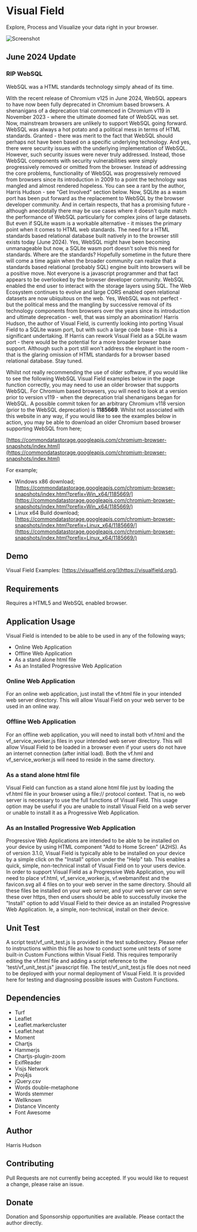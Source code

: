# Visual Field
Explore, Process and Visualize your data right in your browser.

![Screenshot](https://harrishudson.com/github/vf_snapshot1.png)

## June 2024 Update

### RIP WebSQL

WebSQL was a HTML standards technology simply ahead of its time.

With the recent release of Chromium v125 in June 2024, WebSQL appears to have now been fully deprecated in Chromium based browsers.  A shenanigans of a deprecation trial commenced in Chromium v119 in November 2023 - where the ultimate doomed fate of WebSQL was set.  Now, mainstream browsers are unlikely to support WebSQL going forward.  WebSQL was always a hot potato and a political mess in terms of HTML standards.  Granted - there was merit to the fact that WebSQL should perhaps not have been based on a specific underlying technology.  And yes, there were security issues with the underlying implementation of WebSQL.  However, such security issues were never truly addressed.  Instead, those WebSQL components with security vulnerabilities were simply progressively removed or omitted from the browser.  Instead of addressing the core problems, functionality of WebSQL was progressively removed from browsers since its introduction in 2009 to a point the technology was mangled and almost rendered hopeless.  You can see a rant by the author, Harris Hudson - see "Get Involved" section below.  Now, SQLite as a wasm port has been put forward as the replacement to WebSQL by the browser developer community.  And in certain respects, that has a promising future - although anecdotally there may be use cases where it doesn't quite match the performance of WebSQL particularly for complex joins of large datasets.  But even if SQLite wasm is a workable alternative - it misses the primary point when it comes to HTML web standards.  The need for a HTML standards based relational database built natively in to the browser still exists today (June 2024).  Yes, WebSQL might have been becoming unmanageable but now, a SQLite wasm port doesn't solve this need for standards.  Where are the standards?  Hopefully sometime in the future there will come a time again when the broader community can realize that a standards based relational (probably SQL) engine built into browsers will be a positive move.  Not everyone is a javascript programmer and that fact appears to be overlooked by the browser developer community.  WebSQL enabled the end user to interact with the storage layers using SQL.  The Web Ecosystem continues to evolve and large CORS enabled open relational datasets are now ubiquitous on the web.  Yes, WebSQL was not perfect - but the political mess and the mangling by successive removal of its technology components from browsers over the years since its introduction and ultimate deprecation - well, that was simply an abomination!  Harris Hudson, the author of Visual Field, is currently looking into porting Visual Field to a SQLite wasm port, but with such a large code base - this is a significant undertaking.  If Harris can rework Visual Field as a SQLite wasm port - there would be the potential for a more broader browser base support.  Although such a port still won't address the elephant in the room - that is the glaring omission of HTML standards for a browser based relational database.  Stay tuned.

Whilst not really recommending the use of older software, if you would like to see the following WebSQL Visual Field examples below in the page function correctly, you may need to use an older browser that supports WebSQL.  For Chromium based browsers, you will need to look at a version prior to version v119 - when the deprecation trial shenanigans began for WebSQL.  A possible commit token for an arbitrary Chromium v118 version (prior to the WebSQL deprecation) is **1185669**.  Whilst not associated with this website in any way, if you would like to see the examples below in action, you may be able to download an older Chromium based browser supporting WebSQL from here; 

[https://commondatastorage.googleapis.com/chromium-browser-snapshots/index.html](https://commondatastorage.googleapis.com/chromium-browser-snapshots/index.html)

For example;
- Windows x86 download; [https://commondatastorage.googleapis.com/chromium-browser-snapshots/index.html?prefix=Win_x64/1185669/](https://commondatastorage.googleapis.com/chromium-browser-snapshots/index.html?prefix=Win_x64/1185669/)
- Linux x64 Build download; [https://commondatastorage.googleapis.com/chromium-browser-snapshots/index.html?prefix=Linux_x64/1185669/](https://commondatastorage.googleapis.com/chromium-browser-snapshots/index.html?prefix=Linux_x64/1185669/)


## Demo
Visual Field Examples: [https://visualfield.org/](https://visualfield.org/).

## Requirements
Requires a HTML5 and WebSQL enabled browser.

## Application Usage
Visual Field is intended to be able to be used in any of the following ways;

- Online Web Application
- Offline Web Application
- As a stand alone html file
- As an Installed Progressive Web Application

### Online Web Application
For an online web application, just install the vf.html file in your 
intended web server directory.  This will allow Visual Field on your 
web server to be used in an online way.

### Offline Web Application
For an offline web application, you will need to install both 
vf.html and the vf_service_worker.js files in your intended web 
server directory.  This will allow Visual Field to be loaded in a 
browser even if your users do not have an internet connection 
(after initial load).  Both the vf.hml and vf_service_worker.js 
will need to reside in the same directory.

### As a stand alone html file
Visual Field can function as a stand alone html file just by loading the 
vf.html file in your browser using a file:// protocol context.  That is,
no web server is necessary to use the full functions of Visual Field.  This 
usage option may be useful if you are unable to install Visual Field on 
a web server or unable to install it as a Progressive Web Application.

### As an Installed Progressive Web Application
Progressive Web Applications are intended to be able to be installed on 
your device by using HTML component "Add to Home Screen" (A2HS).  As of 
version 3.1.0, Visual Field is typically able to be installed on your device 
by a simple click on the "Install" option under the "Help" tab.  This 
enables a quick, simple, non-technical install of Visual Field on to your 
users device.  In order to support Visual Field as a Progressive Web 
Application, you will need to place vf.html, vf_service_worker.js,
vf.webmanifest and the favicon.svg all 4 files on to your web server in 
the same directory.  Should all these files be installed on your web server, 
and your web server can serve these over https, then end users should be 
able to successfully invoke the "Install" option to add Visual Field to their 
device as an installed Progressive Web Application.  Ie, a simple, 
non-technical, install on their device.

## Unit Test
A script test/vf_unit_test.js is provided in the test subdirectory.  Please
refer to instructions within this file as how to conduct some unit tests
of some built-in Custom Functions within Visual Field.  This requires temporarily
editing the vf.html file and adding a script reference to the 'test/vf_unit_test.js"
javascript file.  The test/vf_unit_test.js file does not need to be deployed
with your normal deployment of Visual Field.  It is provided here for testing
and diagnosing possible issues with Custom Functions. 

## Dependencies
- Turf
- Leaflet
- Leaflet.markercluster
- Leaflet.heat
- Moment
- Chartjs
- Hammerjs
- Chartjs-plugin-zoom
- ExifReader
- Visjs Network
- Proj4js
- jQuery.csv
- Words double-metaphone
- Words stemmer
- Wellknown
- Distance Vincenty
- Font Awesome

## Author 
Harris Hudson

## Contributing
Pull Requests are not currently being accepted.  If you would like to 
request a change, please raise an issue.

## Donate
Donation and Sponsorship opportunities are available.  Please contact the
author directly.
